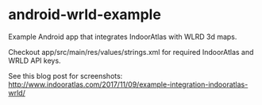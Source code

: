 # android-wrld-example
Example Android app that integrates IndoorAtlas with WLRD 3d maps. 

Checkout app/src/main/res/values/strings.xml for required IndoorAtlas and WRLD API keys.

See this blog post for screenshots: http://www.indooratlas.com/2017/11/09/example-integration-indooratlas-wrld/
